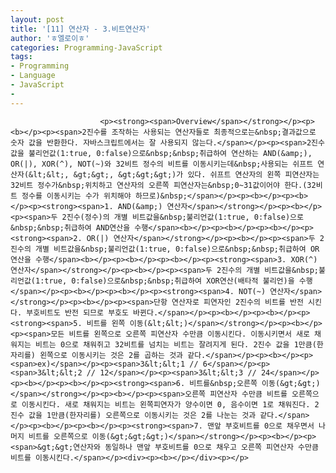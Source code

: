 ```yaml
---
layout: post
title: '[11] 연산자 - 3.비트연산자'
author: 'ㅎ엘로이ㅎ'
categories: Programming-JavaScript
tags:
- Programming
- Language
- JavaScript
-
---
```



<script> location.href='https://cafe.naver.com/develoid/701884' ; </script>


















						<p><strong><span>Overview</span></strong></p><p><b></p><p><span>2진수를 조작하는 사용되는 연산자들로 최종적으로는&nbsp;결과값으로 숫자 값을 반환한다. 자바스크립트에서는 잘 사용되지 않는다.</span></p><p><span>2진수 값을 불리언값(1:true, 0:false)으로&nbsp;&nbsp;취급하여 연산하는 AND(&amp;), OR(|), XOR(^), NOT(~)와 32비트 정수의 비트를 이동시키는데&nbsp;사용되는 쉬프트 연산자(&lt;&lt;, &gt;&gt;, &gt;&gt;&gt;)가 있다. 쉬프트 연산자의 왼쪽 피연산자는 32비트 정수가&nbsp;위치하고 연산자의 오른쪽 피연산자는&nbsp;0~31값이어야 한다.(32비트 정수를 이동시키는 수가 위치해야 하므로)&nbsp;</span></p><p><b></p><p><b></p><p><strong><span>1. AND(&amp;) 연산자</span></strong></p><p><b></p><p><span>두 2진수(정수)의 개별 비트값을&nbsp;불리언값(1:true, 0:false)으로&nbsp;&nbsp;취급하여 AND연산을 수행</span><b></p><p><b></p><p><b></p><p><strong><span>2. OR(|) 연산자</span></strong></p><p><b></p><p><span>두 2진수의 개별 비트값을&nbsp;불리언값(1:true, 0:false)으로&nbsp;&nbsp;취급하여 OR연산을 수행</span><b></p><p><b></p><p><b></p><p><strong><span>3. XOR(^) 연산자</span></strong></p><p><b></p><p><span>두 2진수의 개별 비트값을&nbsp;불리언값(1:true, 0:false)으로&nbsp;&nbsp;취급하여 XOR연산(배타적 불리언)을 수행</span></p><p><b></p><p><b></p><p><strong><span>4. NOT(~) 연산자</span></strong></p><p><b></p><p><span>단항 연산자로 피연자인 2진수의 비트를 반전 시킨다. 부호비트도 반전 되므로 부호도 바뀐다.</span></p><p><b></p><p><b></p><p><strong><span>5. 비트를 왼쪽 이동(&lt;&lt;)</span></strong></p><p><b></p><p><span>모든 비트를 왼쪽으로 오른쪽 피연산자 수만큼 이동시킨다. 이동시키면서 새로 채워지는 비트는 0으로 채워쥐고 32비트를 넘치는 비트는 잘려지게 된다. 2진수 값을 1만큼(한자리를) 왼쪽으로 이동시키는 것은 2를 곱하는 것과 같다.</span></p><p><b></p><p><span>ex)</span></p><p><span>3&lt;&lt;1 // 6</span></p><p><span>3&lt;&lt;2 // 12</span></p><p><span>3&lt;&lt;3 // 24</span></p><p><b></p><p><b></p><p><strong><span>6. 비트를&nbsp;오른쪽 이동(&gt;&gt;)</span></strong></p><p><b></p><p><span>오른쪽 피연산자 수만큼 비트를 오른쪽으로 이동시킨다. 새로 채워지는 비트는 왼쪽피연자가 양수이면 0, 음수이면 1로 채워진다. 2진수 값을 1만큼(한자리를) 오른쪽으로 이동시키는 것은 2를 나눈는 것과 같다.</span></p><p><b></p><p><b></p><p><strong><span>7. 맨앞 부호비트를 0으로 채우면서 나머지 비트를 오른쪽으로 이동(&gt;&gt;&gt;)</span></strong></p><p><b></p><p><span>&gt;&gt;연산자와 동일하나 맨앞 부호비트를 0으로 채우고 오른쪽 피연산자 수만큼 비트를 이동시킨다.</span></p><div><p><b></p></div><p></p>
